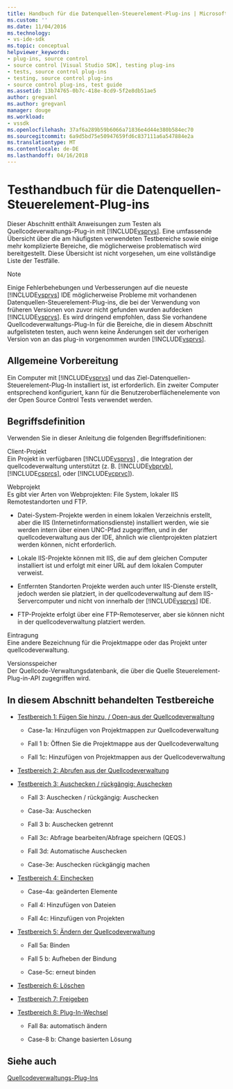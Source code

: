 ```yaml
---
title: Handbuch für die Datenquellen-Steuerelement-Plug-ins | Microsoft Docs
ms.custom: ''
ms.date: 11/04/2016
ms.technology:
- vs-ide-sdk
ms.topic: conceptual
helpviewer_keywords:
- plug-ins, source control
- source control [Visual Studio SDK], testing plug-ins
- tests, source control plug-ins
- testing, source control plug-ins
- source control plug-ins, test guide
ms.assetid: 13b74765-0b7c-418e-8cd9-5f2e8db51ae5
author: gregvanl
ms.author: gregvanl
manager: douge
ms.workload:
- vssdk
ms.openlocfilehash: 37af6a289b59b6066a71836e4d44e380b584ec70
ms.sourcegitcommit: 6a9d5bd75e50947659fd6c837111a6a547884e2a
ms.translationtype: MT
ms.contentlocale: de-DE
ms.lasthandoff: 04/16/2018
---
```

# <a name="test-guide-for-source-control-plug-ins"></a>Testhandbuch für die Datenquellen-Steuerelement-Plug-ins
Dieser Abschnitt enthält Anweisungen zum Testen als Quellcodeverwaltungs-Plug-in mit [!INCLUDE[vsprvs](../../code-quality/includes/vsprvs_md.md)]. Eine umfassende Übersicht über die am häufigsten verwendeten Testbereiche sowie einige mehr komplizierte Bereiche, die möglicherweise problematisch wird bereitgestellt. Diese Übersicht ist nicht vorgesehen, um eine vollständige Liste der Testfälle.  
  
> [!NOTE]
>  Einige Fehlerbehebungen und Verbesserungen auf die neueste [!INCLUDE[vsprvs](../../code-quality/includes/vsprvs_md.md)] IDE möglicherweise Probleme mit vorhandenen Datenquellen-Steuerelement-Plug-ins, die bei der Verwendung von früheren Versionen von zuvor nicht gefunden wurden aufdecken [!INCLUDE[vsprvs](../../code-quality/includes/vsprvs_md.md)]. Es wird dringend empfohlen, dass Sie vorhandene Quellcodeverwaltungs-Plug-In für die Bereiche, die in diesem Abschnitt aufgelisteten testen, auch wenn keine Änderungen seit der vorherigen Version von an das plug-in vorgenommen wurden [!INCLUDE[vsprvs](../../code-quality/includes/vsprvs_md.md)].  
  
## <a name="common-preparation"></a>Allgemeine Vorbereitung  
 Ein Computer mit [!INCLUDE[vsprvs](../../code-quality/includes/vsprvs_md.md)] und das Ziel-Datenquellen-Steuerelement-Plug-In installiert ist, ist erforderlich. Ein zweiter Computer entsprechend konfiguriert, kann für die Benutzeroberflächenelemente von der Open Source Control Tests verwendet werden.  
  
## <a name="definition-of-terms"></a>Begriffsdefinition  
 Verwenden Sie in dieser Anleitung die folgenden Begriffsdefinitionen:  
  
 Client-Projekt  
 Ein Projekt in verfügbaren [!INCLUDE[vsprvs](../../code-quality/includes/vsprvs_md.md)] , die Integration der quellcodeverwaltung unterstützt (z. B. [!INCLUDE[vbprvb](../../code-quality/includes/vbprvb_md.md)], [!INCLUDE[csprcs](../../data-tools/includes/csprcs_md.md)], oder [!INCLUDE[vcprvc](../../code-quality/includes/vcprvc_md.md)]).  
  
 Webprojekt  
 Es gibt vier Arten von Webprojekten: File System, lokaler IIS Remotestandorten und FTP.  
  
-   Datei-System-Projekte werden in einem lokalen Verzeichnis erstellt, aber die IIS (Internetinformationsdienste) installiert werden, wie sie werden intern über einen UNC-Pfad zugegriffen, und in der quellcodeverwaltung aus der IDE, ähnlich wie clientprojekten platziert werden können, nicht erforderlich.  
  
-   Lokale IIS-Projekte können mit IIS, die auf dem gleichen Computer installiert ist und erfolgt mit einer URL auf dem lokalen Computer verweist.  
  
-   Entfernten Standorten Projekte werden auch unter IIS-Dienste erstellt, jedoch werden sie platziert, in der quellcodeverwaltung auf dem IIS-Servercomputer und nicht von innerhalb der [!INCLUDE[vsprvs](../../code-quality/includes/vsprvs_md.md)] IDE.  
  
-   FTP-Projekte erfolgt über eine FTP-Remoteserver, aber sie können nicht in der quellcodeverwaltung platziert werden.  
  
 Eintragung  
 Eine andere Bezeichnung für die Projektmappe oder das Projekt unter quellcodeverwaltung.  
  
 Versionsspeicher  
 Der Quellcode-Verwaltungsdatenbank, die über die Quelle Steuerelement-Plug-in-API zugegriffen wird.  
  
## <a name="test-areas-covered-in-this-section"></a>In diesem Abschnitt behandelten Testbereiche  
  
-   [Testbereich 1: Fügen Sie hinzu, / Open-aus der Quellcodeverwaltung](../../extensibility/internals/test-area-1-add-to-open-from-source-control.md)  
  
    -   Case-1a: Hinzufügen von Projektmappen zur Quellcodeverwaltung  
  
    -   Fall 1 b: Öffnen Sie die Projektmappe aus der Quellcodeverwaltung  
  
    -   Fall 1c: Hinzufügen von Projektmappen aus der Quellcodeverwaltung  
  
-   [Testbereich 2: Abrufen aus der Quellcodeverwaltung](../../extensibility/internals/test-area-2-get-from-source-control.md)  
  
-   [Testbereich 3: Auschecken / rückgängig: Auschecken](../../extensibility/internals/test-area-3-check-out-undo-checkout.md)  
  
    -   Fall 3: Auschecken / rückgängig: Auschecken  
  
    -   Case-3a: Auschecken  
  
    -   Fall 3 b: Auschecken getrennt  
  
    -   Fall 3c: Abfrage bearbeiten/Abfrage speichern (QEQS.)  
  
    -   Fall 3d: Automatische Auschecken  
  
    -   Case-3e: Auschecken rückgängig machen  
  
-   [Testbereich 4: Einchecken](../../extensibility/internals/test-area-4-check-in.md)  
  
    -   Case-4a: geänderten Elemente  
  
    -   Fall 4: Hinzufügen von Dateien  
  
    -   Fall 4c: Hinzufügen von Projekten  
  
-   [Testbereich 5: Ändern der Quellcodeverwaltung](../../extensibility/internals/test-area-5-change-source-control.md)  
  
    -   Fall 5a: Binden  
  
    -   Fall 5 b: Aufheben der Bindung  
  
    -   Case-5c: erneut binden  
  
-   [Testbereich 6: Löschen](../../extensibility/internals/test-area-6-delete.md)  
  
-   [Testbereich 7: Freigeben](../../extensibility/internals/test-area-7-share.md)  
  
-   [Testbereich 8: Plug-In-Wechsel](../../extensibility/internals/test-area-8-plug-in-switching.md)  
  
    -   Fall 8a: automatisch ändern  
  
    -   Case-8 b: Change basierten Lösung  
  
## <a name="see-also"></a>Siehe auch  
 [Quellcodeverwaltungs-Plug-Ins](../../extensibility/source-control-plug-ins.md)
